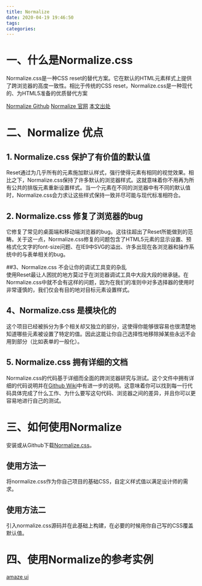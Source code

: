 ```yaml
---
title: Normalize
date: 2020-04-19 19:46:50
tags:
categories:
---
```

# 一、什么是Normalize.css
Normalize.css是一种CSS reset的替代方案。它在默认的HTML元素样式上提供了跨浏览器的高度一致性。相比于传统的CSS reset，Normalize.css是一种现代的、为HTML5准备的优质替代方案

[Normalize Github](https://necolas.github.io/normalize.css/)
[Normalize 官网](http://nicolasgallagher.com/about-normalize-css/)
[本文出处](https://jerryzou.com/posts/aboutNormalizeCss/)

# 二、Normalize 优点
## 1. Normalize.css 保护了有价值的默认值
Reset通过为几乎所有的元素施加默认样式，强行使得元素有相同的视觉效果。相比之下，Normalize.css保持了许多默认的浏览器样式。这就意味着你不用再为所有公共的排版元素重新设置样式。当一个元素在不同的浏览器中有不同的默认值时，Normalize.css会力求让这些样式保持一致并尽可能与现代标准相符合。

## 2. Normalize.css 修复了浏览器的bug       
它修复了常见的桌面端和移动端浏览器的bug。这往往超出了Reset所能做到的范畴。关于这一点，Normalize.css修复的问题包含了HTML5元素的显示设置、预格式化文字的font-size问题、在IE9中SVG的溢出、许多出现在各浏览器和操作系统中的与表单相关的bug。 

##3、Normalize.css 不会让你的调试工具变的杂乱       
使用Reset最让人困扰的地方莫过于在浏览器调试工具中大段大段的继承链。在Normalize.css中就不会有这样的问题，因为在我们的准则中对多选择器的使用时非常谨慎的，我们仅会有目的地对目标元素设置样式。 

## 4、Normalize.css 是模块化的       
这个项目已经被拆分为多个相关却又独立的部分，这使得你能够很容易也很清楚地知道哪些元素被设置了特定的值。因此这能让你自己选择性地移除掉某些永远不会用到部分（比如表单的一般化）。

## 5. Normalize.css 拥有详细的文档       
Normalize.css的代码基于详细而全面的跨浏览器研究与测试。这个文件中拥有详细的代码说明并在[Github Wiki](https://github.com/necolas/normalize.css/wiki)中有进一步的说明。这意味着你可以找到每一行代码具体完成了什么工作、为什么要写这句代码、浏览器之间的差异，并且你可以更容易地进行自己的测试。

# 三、如何使用Normalize

安装或从Github下载[Normalize.css](http://necolas.github.io/normalize.css/)。
## 使用方法一
将normalize.css作为你自己项目的基础CSS，自定义样式值以满足设计师的需求。

## 使用方法二
引入normalize.css源码并在此基础上构建，在必要的时候用你自己写的CSS覆盖默认值。


# 四、使用Normalize的参考实例
[amaze ui](http://amazeui.org/css/)